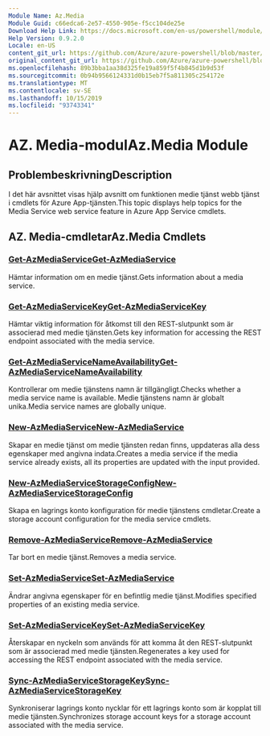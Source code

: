 ```yaml
---
Module Name: Az.Media
Module Guid: c66edca6-2e57-4550-905e-f5cc104de25e
Download Help Link: https://docs.microsoft.com/en-us/powershell/module/az.media
Help Version: 0.9.2.0
Locale: en-US
content_git_url: https://github.com/Azure/azure-powershell/blob/master/src/Media/Media/help/Az.Media.md
original_content_git_url: https://github.com/Azure/azure-powershell/blob/master/src/Media/Media/help/Az.Media.md
ms.openlocfilehash: 89b3bba1aa38d325fe19a859f5f4b845d1b9d53f
ms.sourcegitcommit: 0b94b9566124331d0b15eb7f5a811305c254172e
ms.translationtype: MT
ms.contentlocale: sv-SE
ms.lasthandoff: 10/15/2019
ms.locfileid: "93743341"
---
```

# <span data-ttu-id="42245-101">AZ. Media-modul</span><span class="sxs-lookup"><span data-stu-id="42245-101">Az.Media Module</span></span>
## <span data-ttu-id="42245-102">Problembeskrivning</span><span class="sxs-lookup"><span data-stu-id="42245-102">Description</span></span>
<span data-ttu-id="42245-103">I det här avsnittet visas hjälp avsnitt om funktionen medie tjänst webb tjänst i cmdlets för Azure App-tjänsten.</span><span class="sxs-lookup"><span data-stu-id="42245-103">This topic displays help topics for the Media Service web service feature in Azure App Service cmdlets.</span></span>

## <span data-ttu-id="42245-104">AZ. Media-cmdletar</span><span class="sxs-lookup"><span data-stu-id="42245-104">Az.Media Cmdlets</span></span>
### [<span data-ttu-id="42245-105">Get-AzMediaService</span><span class="sxs-lookup"><span data-stu-id="42245-105">Get-AzMediaService</span></span>](Get-AzMediaService.md)
<span data-ttu-id="42245-106">Hämtar information om en medie tjänst.</span><span class="sxs-lookup"><span data-stu-id="42245-106">Gets information about a media service.</span></span>

### [<span data-ttu-id="42245-107">Get-AzMediaServiceKey</span><span class="sxs-lookup"><span data-stu-id="42245-107">Get-AzMediaServiceKey</span></span>](Get-AzMediaServiceKey.md)
<span data-ttu-id="42245-108">Hämtar viktig information för åtkomst till den REST-slutpunkt som är associerad med medie tjänsten.</span><span class="sxs-lookup"><span data-stu-id="42245-108">Gets key information for accessing the REST endpoint associated with the media service.</span></span>

### [<span data-ttu-id="42245-109">Get-AzMediaServiceNameAvailability</span><span class="sxs-lookup"><span data-stu-id="42245-109">Get-AzMediaServiceNameAvailability</span></span>](Get-AzMediaServiceNameAvailability.md)
<span data-ttu-id="42245-110">Kontrollerar om medie tjänstens namn är tillgängligt.</span><span class="sxs-lookup"><span data-stu-id="42245-110">Checks whether a media service name is available.</span></span>
<span data-ttu-id="42245-111">Medie tjänstens namn är globalt unika.</span><span class="sxs-lookup"><span data-stu-id="42245-111">Media service names are globally unique.</span></span>

### [<span data-ttu-id="42245-112">New-AzMediaService</span><span class="sxs-lookup"><span data-stu-id="42245-112">New-AzMediaService</span></span>](New-AzMediaService.md)
<span data-ttu-id="42245-113">Skapar en medie tjänst om medie tjänsten redan finns, uppdateras alla dess egenskaper med angivna indata.</span><span class="sxs-lookup"><span data-stu-id="42245-113">Creates a media service if the media service already exists, all its properties are updated with the input provided.</span></span>

### [<span data-ttu-id="42245-114">New-AzMediaServiceStorageConfig</span><span class="sxs-lookup"><span data-stu-id="42245-114">New-AzMediaServiceStorageConfig</span></span>](New-AzMediaServiceStorageConfig.md)
<span data-ttu-id="42245-115">Skapa en lagrings konto konfiguration för medie tjänstens cmdletar.</span><span class="sxs-lookup"><span data-stu-id="42245-115">Create a storage account configuration for the media service cmdlets.</span></span>

### [<span data-ttu-id="42245-116">Remove-AzMediaService</span><span class="sxs-lookup"><span data-stu-id="42245-116">Remove-AzMediaService</span></span>](Remove-AzMediaService.md)
<span data-ttu-id="42245-117">Tar bort en medie tjänst.</span><span class="sxs-lookup"><span data-stu-id="42245-117">Removes a media service.</span></span>

### [<span data-ttu-id="42245-118">Set-AzMediaService</span><span class="sxs-lookup"><span data-stu-id="42245-118">Set-AzMediaService</span></span>](Set-AzMediaService.md)
<span data-ttu-id="42245-119">Ändrar angivna egenskaper för en befintlig medie tjänst.</span><span class="sxs-lookup"><span data-stu-id="42245-119">Modifies specified properties of an existing media service.</span></span>

### [<span data-ttu-id="42245-120">Set-AzMediaServiceKey</span><span class="sxs-lookup"><span data-stu-id="42245-120">Set-AzMediaServiceKey</span></span>](Set-AzMediaServiceKey.md)
<span data-ttu-id="42245-121">Återskapar en nyckeln som används för att komma åt den REST-slutpunkt som är associerad med medie tjänsten.</span><span class="sxs-lookup"><span data-stu-id="42245-121">Regenerates a key used for accessing the REST endpoint associated with the media service.</span></span>

### [<span data-ttu-id="42245-122">Sync-AzMediaServiceStorageKey</span><span class="sxs-lookup"><span data-stu-id="42245-122">Sync-AzMediaServiceStorageKey</span></span>](Sync-AzMediaServiceStorageKey.md)
<span data-ttu-id="42245-123">Synkroniserar lagrings konto nycklar för ett lagrings konto som är kopplat till medie tjänsten.</span><span class="sxs-lookup"><span data-stu-id="42245-123">Synchronizes storage account keys for a storage account associated with the media service.</span></span>


